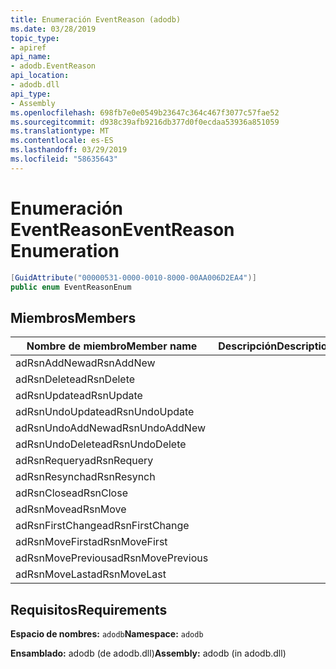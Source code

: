 ```yaml
---
title: Enumeración EventReason (adodb)
ms.date: 03/28/2019
topic_type:
- apiref
api_name:
- adodb.EventReason
api_location:
- adodb.dll
api_type:
- Assembly
ms.openlocfilehash: 698fb7e0e0549b23647c364c467f3077c57fae52
ms.sourcegitcommit: d938c39afb9216db377d0f0ecdaa53936a851059
ms.translationtype: MT
ms.contentlocale: es-ES
ms.lasthandoff: 03/29/2019
ms.locfileid: "58635643"
---
```

# <a name="eventreason-enumeration"></a><span data-ttu-id="2c300-102">Enumeración EventReason</span><span class="sxs-lookup"><span data-stu-id="2c300-102">EventReason Enumeration</span></span>

```csharp
[GuidAttribute("00000531-0000-0010-8000-00AA006D2EA4")]
public enum EventReasonEnum
```
## <a name="members"></a><span data-ttu-id="2c300-103">Miembros</span><span class="sxs-lookup"><span data-stu-id="2c300-103">Members</span></span>

| <span data-ttu-id="2c300-104">Nombre de miembro</span><span class="sxs-lookup"><span data-stu-id="2c300-104">Member name</span></span>  | <span data-ttu-id="2c300-105">Descripción</span><span class="sxs-lookup"><span data-stu-id="2c300-105">Description</span></span>  |
|---|---|
|<span data-ttu-id="2c300-106">adRsnAddNew</span><span class="sxs-lookup"><span data-stu-id="2c300-106">adRsnAddNew</span></span>  |   |
|<span data-ttu-id="2c300-107">adRsnDelete</span><span class="sxs-lookup"><span data-stu-id="2c300-107">adRsnDelete</span></span>  |   |
|<span data-ttu-id="2c300-108">adRsnUpdate</span><span class="sxs-lookup"><span data-stu-id="2c300-108">adRsnUpdate</span></span>  |   |
|<span data-ttu-id="2c300-109">adRsnUndoUpdate</span><span class="sxs-lookup"><span data-stu-id="2c300-109">adRsnUndoUpdate</span></span>  |   |
|<span data-ttu-id="2c300-110">adRsnUndoAddNew</span><span class="sxs-lookup"><span data-stu-id="2c300-110">adRsnUndoAddNew</span></span>  |   |
|<span data-ttu-id="2c300-111">adRsnUndoDelete</span><span class="sxs-lookup"><span data-stu-id="2c300-111">adRsnUndoDelete</span></span>  |   |
|<span data-ttu-id="2c300-112">adRsnRequery</span><span class="sxs-lookup"><span data-stu-id="2c300-112">adRsnRequery</span></span>  |   |
|<span data-ttu-id="2c300-113">adRsnResynch</span><span class="sxs-lookup"><span data-stu-id="2c300-113">adRsnResynch</span></span>  |   |
| <span data-ttu-id="2c300-114">adRsnClose</span><span class="sxs-lookup"><span data-stu-id="2c300-114">adRsnClose</span></span>  |   |
| <span data-ttu-id="2c300-115">adRsnMove</span><span class="sxs-lookup"><span data-stu-id="2c300-115">adRsnMove</span></span>  |   |
| <span data-ttu-id="2c300-116">adRsnFirstChange</span><span class="sxs-lookup"><span data-stu-id="2c300-116">adRsnFirstChange</span></span>  |   |
| <span data-ttu-id="2c300-117">adRsnMoveFirst</span><span class="sxs-lookup"><span data-stu-id="2c300-117">adRsnMoveFirst</span></span>  |   |
| <span data-ttu-id="2c300-118">adRsnMovePrevious</span><span class="sxs-lookup"><span data-stu-id="2c300-118">adRsnMovePrevious</span></span>  |   |
| <span data-ttu-id="2c300-119">adRsnMoveLast</span><span class="sxs-lookup"><span data-stu-id="2c300-119">adRsnMoveLast</span></span>  |   |

## <a name="requirements"></a><span data-ttu-id="2c300-120">Requisitos</span><span class="sxs-lookup"><span data-stu-id="2c300-120">Requirements</span></span>

<span data-ttu-id="2c300-121">**Espacio de nombres:** `adodb`</span><span class="sxs-lookup"><span data-stu-id="2c300-121">**Namespace:** `adodb`</span></span>

<span data-ttu-id="2c300-122">**Ensamblado:** adodb (de adodb.dll)</span><span class="sxs-lookup"><span data-stu-id="2c300-122">**Assembly:** adodb (in adodb.dll)</span></span>
